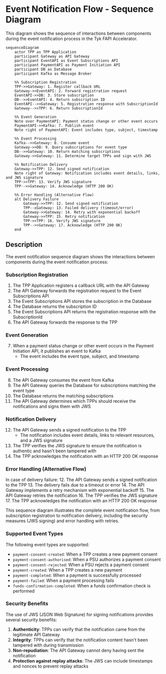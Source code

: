 # Event Notification Flow - Sequence Diagram

This diagram shows the sequence of interactions between components during the event notification process in the Tyk FAPI Accelerator.

```mermaid
sequenceDiagram
    actor TPP as TPP Application
    participant Gateway as API Gateway
    participant EventAPI as Event Subscriptions API
    participant PaymentAPI as Payment Initiation API
    participant DB as Database
    participant Kafka as Message Broker
    
    %% Subscription Registration
    TPP->>Gateway: 1. Register callback URL
    Gateway->>EventAPI: 2. Forward registration request
    EventAPI->>DB: 3. Store subscription
    DB-->>EventAPI: 4. Return subscription ID
    EventAPI-->>Gateway: 5. Registration response with SubscriptionId
    Gateway-->>TPP: 6. Return SubscriptionId
    
    %% Event Generation
    Note over PaymentAPI: Payment status change or other event occurs
    PaymentAPI->>Kafka: 7. Publish event
    Note right of PaymentAPI: Event includes type, subject, timestamp
    
    %% Event Processing
    Kafka-->>Gateway: 8. Consume event
    Gateway->>DB: 9. Query subscriptions for event type
    DB-->>Gateway: 10. Return matching subscriptions
    Gateway->>Gateway: 11. Determine target TPPs and sign with JWS
    
    %% Notification Delivery
    Gateway->>TPP: 12. Send signed notification
    Note right of Gateway: Notification includes event details, links, and JWS signature
    TPP->>TPP: 13. Verify JWS signature
    TPP-->>Gateway: 14. Acknowledge (HTTP 200 OK)
    
    %% Error Handling (Alternative Flow)
    alt Delivery Failure
        Gateway->>TPP: 12. Send signed notification
        TPP--xGateway: 13. Failed delivery (timeout/error)
        Gateway->>Gateway: 14. Retry with exponential backoff
        Gateway->>TPP: 15. Retry notification
        TPP->>TPP: 16. Verify JWS signature
        TPP-->>Gateway: 17. Acknowledge (HTTP 200 OK)
    end
```

## Description

The event notification sequence diagram shows the interactions between components during the event notification process:

### Subscription Registration
1. The TPP Application registers a callback URL with the API Gateway
2. The API Gateway forwards the registration request to the Event Subscriptions API
3. The Event Subscriptions API stores the subscription in the Database
4. The Database returns the subscription ID
5. The Event Subscriptions API returns the registration response with the SubscriptionId
6. The API Gateway forwards the response to the TPP

### Event Generation
7. When a payment status change or other event occurs in the Payment Initiation API, it publishes an event to Kafka
   - The event includes the event type, subject, and timestamp

### Event Processing
8. The API Gateway consumes the event from Kafka
9. The API Gateway queries the Database for subscriptions matching the event type
10. The Database returns the matching subscriptions
11. The API Gateway determines which TPPs should receive the notifications and signs them with JWS

### Notification Delivery
12. The API Gateway sends a signed notification to the TPP
    - The notification includes event details, links to relevant resources, and a JWS signature
13. The TPP verifies the JWS signature to ensure the notification is authentic and hasn't been tampered with
14. The TPP acknowledges the notification with an HTTP 200 OK response

### Error Handling (Alternative Flow)
In case of delivery failure:
12. The API Gateway sends a signed notification to the TPP
13. The delivery fails due to a timeout or error
14. The API Gateway implements a retry mechanism with exponential backoff
15. The API Gateway retries the notification
16. The TPP verifies the JWS signature
17. The TPP acknowledges the notification with an HTTP 200 OK response

This sequence diagram illustrates the complete event notification flow, from subscription registration to notification delivery, including the security measures (JWS signing) and error handling with retries.

### Supported Event Types

The following event types are supported:
- `payment-consent-created`: When a TPP creates a new payment consent
- `payment-consent-authorised`: When a PSU authorizes a payment consent
- `payment-consent-rejected`: When a PSU rejects a payment consent
- `payment-created`: When a TPP creates a new payment
- `payment-completed`: When a payment is successfully processed
- `payment-failed`: When a payment processing fails
- `funds-confirmation-completed`: When a funds confirmation check is performed

### Security Benefits

The use of JWS (JSON Web Signature) for signing notifications provides several security benefits:
1. **Authenticity**: TPPs can verify that the notification came from the legitimate API Gateway
2. **Integrity**: TPPs can verify that the notification content hasn't been tampered with during transmission
3. **Non-repudiation**: The API Gateway cannot deny having sent the notification
4. **Protection against replay attacks**: The JWS can include timestamps and nonces to prevent replay attacks
